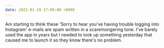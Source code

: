 ```yaml
---
date: 2021-01-19 17:09:00 +0900
---
```


Am starting to think these 'Sorry to hear you've having trouble logging into Instagram' e-mails are spam written in a scaremongering tone. I've barely used the app in years but I needed to look up something yesterday that caused me to launch it so they know there's no problem.
